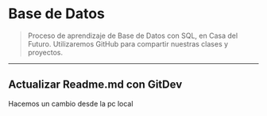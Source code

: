 Base de Datos
=============
> Proceso de aprendizaje de Base de Datos con SQL, en Casa del Futuro.
> Utilizaremos GitHub para compartir nuestras clases y proyectos.
-----------------------------------------------------------------
Actualizar Readme.md con GitDev
-------------------------------
Hacemos un cambio desde la pc local